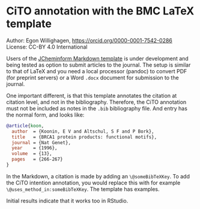 # CiTO annotation with the BMC LaTeX template

Author: Egon Willighagen, https://orcid.org/0000-0001-7542-0286 <br />
License: CC-BY 4.0 International

Users of the [JCheminform Markdown template](https://github.com/jcheminform/markdown-jcheminf)
is under development and being tested as option to submit articles to the journal. The setup is similar
to that of LaTeX and you need a local processor (pandoc) to convert PDF (for preprint servers) or a Word `.docx`
document for submission to the journal.

One important different, is that this template annotates the citation at citation level, and not in the
bibliography. Therefore, the CiTO annotation must not be included as notes in the `.bib` bibliography file.
And entry has the normal form, and looks like:

```bibtex
@article{koon,
  author  = {Koonin, E V and Altschul, S F and P Bork}, 
  title   = {BRCA1 protein products: functional motifs}, 
  journal = {Nat Genet}, 
  year    = {1996},
  volume  = {13}, 
  pages   = {266-267}
}
```

In the Markdown, a citation is made by adding an `\@someBibTeXKey`. To add the CiTO intention annotation,
you would replace this with for example `\@uses_method_in:someBibTeXKey`. The template has examples.

Initial results indicate that it works too in RStudio.
